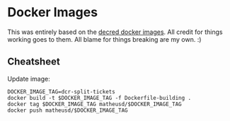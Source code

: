 # Docker Images

This was entirely based on the [decred docker
images](https://github.com/decred/dcrdocker). All credit for things working goes
to them. All blame for things breaking are my own. :)

## Cheatsheet

Update image:

```
DOCKER_IMAGE_TAG=dcr-split-tickets
docker build -t $DOCKER_IMAGE_TAG -f Dockerfile-building .
docker tag $DOCKER_IMAGE_TAG matheusd/$DOCKER_IMAGE_TAG
docker push matheusd/$DOCKER_IMAGE_TAG
```
